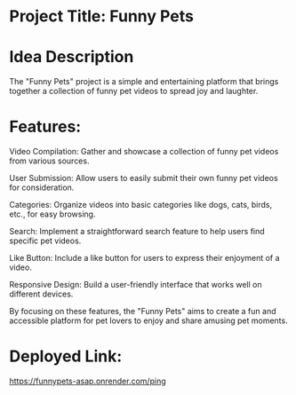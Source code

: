 # Project Title: Funny Pets 

# Idea Description

The "Funny Pets" project is a simple and entertaining platform that brings together a collection of funny pet videos to spread joy and laughter.

# Features:

Video Compilation: Gather and showcase a collection of funny pet videos from various sources.

User Submission: Allow users to easily submit their own funny pet videos for consideration.

Categories: Organize videos into basic categories like dogs, cats, birds, etc., for easy browsing.

Search: Implement a straightforward search feature to help users find specific pet videos.

Like Button: Include a like button for users to express their enjoyment of a video.

Responsive Design: Build a user-friendly interface that works well on different devices.

By focusing on these features, the "Funny Pets" aims to create a fun and accessible platform for pet lovers to enjoy and share amusing pet moments.

# Deployed Link: 
https://funnypets-asap.onrender.com/ping